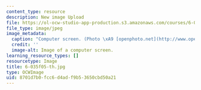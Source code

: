 ```yaml
---
content_type: resource
description: New image Upload
file: https://ol-ocw-studio-app-production.s3.amazonaws.com/courses/6-035-computer-language-engineering-sma-5502-fall-2005/8701d7b0fcc6d4adf9b53650cbd50a21_6-035f05-th.jpg
file_type: image/jpeg
image_metadata:
  caption: "Computer screen. (Photo \xA9 [openphoto.net](http://www.openphoto.net/).)"
  credit: ''
  image-alt: Image of a computer screen.
learning_resource_types: []
resourcetype: Image
title: 6-035f05-th.jpg
type: OCWImage
uid: 8701d7b0-fcc6-d4ad-f9b5-3650cbd50a21
---
```

